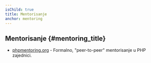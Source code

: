 ```yaml
---
isChild: true
title: Mentorisanje
anchor: mentoring
---
```


## Mentorisanje {#mentoring_title}

* [phpmentoring.org](http://phpmentoring.org/) - Formalno, "peer-to-peer" mentorisanje u PHP zajednici.
